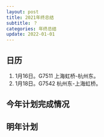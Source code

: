 ```yaml
---
layout: post
title: 2021年终总结
subtitle: ？
categories: 年终总结
update: 2022-01-01
---
```


## 日历

1. 1月16日。G7511 上海虹桥-杭州东。
1. 1月18日。G7542 杭州东-上海虹桥。

## 今年计划完成情况

## 明年计划
